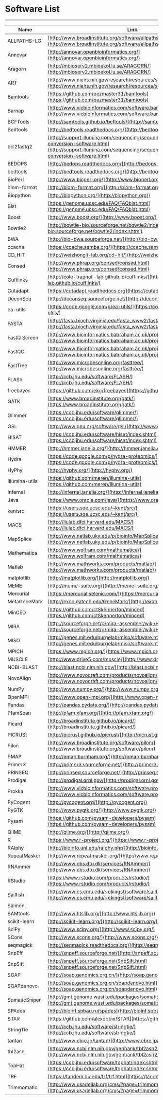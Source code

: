 # Software List
* * *
| Name | Link
| --------|--------|
| ALLPATHS-LG | [http://www.broadinstitute.org/software/allpaths-lg/blog/](http://www.broadinstitute.org/software/allpaths-lg/blog/)|
| Annovar | [http://annovar.openbioinformatics.org/](http://annovar.openbioinformatics.org/)|
| Aragorn | [http://mbioserv2.mbioekol.lu.se/ARAGORN/](http://mbioserv2.mbioekol.lu.se/ARAGORN/) |
| ART | [http://www.niehs.nih.gov/research/resources/software/biostatistics/art/](http://www.niehs.nih.gov/research/resources/software/biostatistics/art/) |
| Bamtools | [https://github.com/pezmaster31/bamtools](https://github.com/pezmaster31/bamtools)|
| Barnap | [http://www.vicbioinformatics.com/software.barrnap.shtml](http://www.vicbioinformatics.com/software.barrnap.shtml) |
| BCFTools | [http://samtools.github.io/bcftools/](http://samtools.github.io/bcftools/) | 
| Bedtools | [http://bedtools.readthedocs.org/](http://bedtools.readthedocs.org/) |  
|bcl2fastq2| [http://support.illumina.com/sequencing/sequencing_software/bcl2fastq-conversion-software.html](http://support.illumina.com/sequencing/sequencing_software/bcl2fastq-conversion-software.html)||
| BEDOPS| [http://bedops.readthedocs.org/](http://bedops.readthedocs.org/)|
|bedtools| [http://bedtools.readthedocs.org/](http://bedtools.readthedocs.org/)|
|BioPerl|[http://www.bioperl.org/](http://www.bioperl.org/)|
|biom-format|[http://biom-format.org/](http://biom-format.org/)|
|Biopython|[http://biopython.org/](http://biopython.org/)|
|Blat|[https://genome.ucsc.edu/FAQ/FAQblat.html](https://genome.ucsc.edu/FAQ/FAQblat.html)|
|Boost| [http://www.boost.org/](http://www.boost.org/)|
|Bowtie2| [http://bowtie-bio.sourceforge.net/bowtie2/index.shtml](http://bowtie-bio.sourceforge.net/bowtie2/index.shtml)|
|BWA| [http://bio-bwa.sourceforge.net/](http://bio-bwa.sourceforge.net/)|
|ccache| [https://ccache.samba.org/](https://ccache.samba.org/)|
|CD_HIT|[http://weizhongli-lab.org/cd-hit/](http://weizhongli-lab.org/cd-hit/)|
|Consed| [http://www.phrap.org/consed/consed.html](http://www.phrap.org/consed/consed.html)|
|Cufflinks| [http://cole-trapnell-lab.github.io/cufflinks/](http://cole-trapnell-lab.github.io/cufflinks/)|
|Cutadapt| [https://cutadapt.readthedocs.org](https://cutadapt.readthedocs.org)|
|DeconSeq|[http://deconseq.sourceforge.net/](http://deconseq.sourceforge.net/)|
|ea-utils| [https://code.google.com/p/ea-utils/](https://code.google.com/p/ea-utils/)|
|FASTA|[http://fasta.bioch.virginia.edu/fasta_www2/fasta_list2.shtml](http://fasta.bioch.virginia.edu/fasta_www2/fasta_list2.shtml)|
|FastQ Screen| [http://www.bioinformatics.babraham.ac.uk/projects/fastq_screen/](http://www.bioinformatics.babraham.ac.uk/projects/fastq_screen/)|
|FastQC| [http://www.bioinformatics.babraham.ac.uk/projects/fastqc/](http://www.bioinformatics.babraham.ac.uk/projects/fastqc/)|
|FastTree| [http://www.microbesonline.org/fasttree/](http://www.microbesonline.org/fasttree/)|
|FLASh| [http://ccb.jhu.edu/software/FLASH/](http://ccb.jhu.edu/software/FLASH/)|
|freebayes|[https://github.com/ekg/freebayes](https://github.com/ekg/freebayes)|
|GATK|[https://www.broadinstitute.org/gatk/](https://www.broadinstitute.org/gatk/)|
|Glimmer|[https://ccb.jhu.edu/software/glimmer/](https://ccb.jhu.edu/software/glimmer/)|
|GSL|[http://www.gnu.org/software/gsl/](http://www.gnu.org/software/gsl/)|
|HISAT|[https://ccb.jhu.edu/software/hisat/index.shtml](https://ccb.jhu.edu/software/hisat/index.shtml)|
|HMMER|[http://hmmer.janelia.org/](http://hmmer.janelia.org/)|
|Hydra|[https://code.google.com/p/hydra-proteomics/](https://code.google.com/p/hydra-proteomics/)|
|HyPhy|[http://hyphy.org/](http://hyphy.org/)|
|Illumina-utils|[https://github.com/meren/illumina-utils](https://github.com/meren/illumina-utils)|
|Infernal|[http://infernal.janelia.org/](http://infernal.janelia.org/)|
|Java|[https://www.oracle.com/java/](https://www.oracle.com/java/)|
|kentsrc|[https://users.soe.ucsc.edu/~kent/src/](https://users.soe.ucsc.edu/~kent/src/)|
|MACS|[http://liulab.dfci.harvard.edu/MACS/](http://liulab.dfci.harvard.edu/MACS/)|
|MapSplice|[http://www.netlab.uky.edu/p/bioinfo/MapSplice](http://www.netlab.uky.edu/p/bioinfo/MapSplice)|
|Mathematica|[http://www.wolfram.com/mathematica/](http://www.wolfram.com/mathematica/)|
|Matlab|[http://www.mathworks.com/products/matlab/](http://www.mathworks.com/products/matlab/)|
|matplotlib|[http://matplotlib.org/](http://matplotlib.org/)|
|MEME|[http://meme-suite.org/](http://meme-suite.org/)|
|Mercurial|[https://mercurial.selenic.com/](https://mercurial.selenic.com/)|
|MetaGeneMark|[http://exon.gatech.edu/GeneMark/](http://exon.gatech.edu/GeneMark/)|
|MinCED|[https://github.com/ctSkennerton/minced](https://github.com/ctSkennerton/minced)|
|MIRA|[http://sourceforge.net/p/mira-assembler/wiki/Home/](http://sourceforge.net/p/mira-assembler/wiki/Home/)
|MISO|[http://genes.mit.edu/burgelab/miso/software.html](http://genes.mit.edu/burgelab/miso/software.html)|
|MPICH|[https://www.mpich.org/](https://www.mpich.org/)|
|MUSCLE|[http://www.drive5.com/muscle/](http://www.drive5.com/muscle/)|
|NCBI-BLAST|[http://blast.ncbi.nlm.nih.gov/](http://blast.ncbi.nlm.nih.gov/)|
|NovoAlign|[http://www.novocraft.com/products/novoalign/](http://www.novocraft.com/products/novoalign/)|
|NumPy|[http://www.numpy.org/](http://www.numpy.org/)|
|OpenMPI|[http://www.open-mpi.org/](http://www.open-mpi.org/)|
|Pandas|[http://pandas.pydata.org/](http://pandas.pydata.org/)|
|PfamScan|[http://pfam.xfam.org/](http://pfam.xfam.org/)|
|Picard|[http://broadinstitute.github.io/picard/](http://broadinstitute.github.io/picard/)|
|PICRUSt|[http://picrust.github.io/picrust/](http://picrust.github.io/picrust/)|
|Pilon|[http://www.broadinstitute.org/software/pilon/](http://www.broadinstitute.org/software/pilon/)|
|PMAP|[http://pmap.burnham.org/](http://pmap.burnham.org/)|
|Primer3|[http://primer3.sourceforge.net/](http://primer3.sourceforge.net/)|
|PRINSEQ|[http://prinseq.sourceforge.net/](http://prinseq.sourceforge.net/)|
|Prodigal|[http://prodigal.ornl.gov/](http://prodigal.ornl.gov/)|
|Prokka|[http://www.vicbioinformatics.com/software.prokka.shtml](http://www.vicbioinformatics.com/software.prokka.shtml)|
|PyCogent|[http://pycogent.org/](http://pycogent.org/)|
|PyGTK|[http://www.pygtk.org/](http://www.pygtk.org/)|
|Pysam|[https://github.com/pysam-developers/pysam](https://github.com/pysam-developers/pysam)|
|QIIME|[http://qiime.org/](http://qiime.org/)|
|R|[https://www.r-project.org/](https://www.r-project.org/)|
|RAIphy|[http://bioinfo.unl.edu/raiphy.php](http://bioinfo.unl.edu/raiphy.php)|
|RepeatMasker|[http://www.repeatmasker.org/](http://www.repeatmasker.org/)|
|RNAmmer|[http://www.cbs.dtu.dk/services/RNAmmer/](http://www.cbs.dtu.dk/services/RNAmmer/)|
|RStudio|[https://www.rstudio.com/products/rstudio/](https://www.rstudio.com/products/rstudio/)|
|Sailfish|[http://www.cs.cmu.edu/~ckingsf/software/sailfish/index.html](http://www.cs.cmu.edu/~ckingsf/software/sailfish/index.html)|
|Salmon||
|SAMtools|[http://www.htslib.org/](http://www.htslib.org/)|
|scikit-learn|[http://scikit-learn.org/](http://scikit-learn.org/)|
|SciPy|[http://www.scipy.org/](http://www.scipy.org/)|
|SCons|[http://www.scons.org/](http://www.scons.org/)|
|seqmagick|[http://seqmagick.readthedocs.org/](http://seqmagick.readthedocs.org/)|
|SnpEff|[http://snpeff.sourceforge.net/](http://snpeff.sourceforge.net/)|
|SnpSift|[http://snpeff.sourceforge.net/SnpSift.html](http://snpeff.sourceforge.net/SnpSift.html)|
|SOAP|[http://soap.genomics.org.cn/](http://soap.genomics.org.cn/)|
|SOAPdenovo|[http://soap.genomics.org.cn/soapdenovo.html](http://soap.genomics.org.cn/soapdenovo.html)|
|SomaticSniper|[http://gmt.genome.wustl.edu/packages/somatic-sniper/](http://gmt.genome.wustl.edu/packages/somatic-sniper/)|
|SPAdes|[http://bioinf.spbau.ru/spades](http://bioinf.spbau.ru/spades)|
|STAR|[https://github.com/alexdobin/STAR](https://github.com/alexdobin/STAR)|
|StringTie|[http://ccb.jhu.edu/software/stringtie/](http://ccb.jhu.edu/software/stringtie/)|
|tantan|[http://www.cbrc.jp/tantan/](http://www.cbrc.jp/tantan/)||
|tbl2asn|[http://www.ncbi.nlm.nih.gov/genbank/tbl2asn2/](http://www.ncbi.nlm.nih.gov/genbank/tbl2asn2/)|
|TopHat|[https://ccb.jhu.edu/software/tophat/index.shtml](https://ccb.jhu.edu/software/tophat/index.shtml)|
|TRF|[https://tandem.bu.edu/trf/trf.html](https://tandem.bu.edu/trf/trf.html)|
|Trimmomatic|[http://www.usadellab.org/cms/?page=trimmomatic](http://www.usadellab.org/cms/?page=trimmomatic)|
